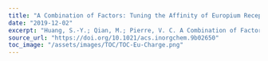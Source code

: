 ```yaml
---
title: "A Combination of Factors: Tuning the Affinity of Europium Receptors for Phosphate in Water"
date: "2019-12-02"
excerpt: "Huang, S.-Y.; Qian, M.; Pierre, V. C. A Combination of Factors: Tuning the Affinity of Europium Receptors for Phosphate in Water. Inorg. Chem. 2019, 58 (23), 16087–16099. (IF = 4.3, 2023)"
source_url: "https://doi.org/10.1021/acs.inorgchem.9b02650"
toc_image: "/assets/images/TOC/TOC-Eu-Charge.png"
---
```

